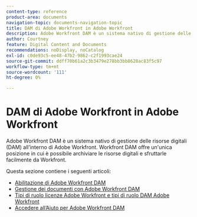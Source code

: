 ```yaml
---
content-type: reference
product-area: documents
navigation-topic: documents-navigation-topic
title: DAM di Adobe Workfront in Adobe Workfront
description: Adobe Workfront DAM è un sistema nativo di gestione delle risorse digitali (DAM) all’interno di Adobe Workfront. Workfront DAM offre un'unica posizione in cui è possibile archiviare le risorse digitali e sfruttarle facilmente da Workfront.
author: Courtney
feature: Digital Content and Documents
recommendations: noDisplay, noCatalog
exl-id: c0de93c5-ee48-47b2-9862-c2f1993cae24
source-git-commit: ddff70b61a2c3b3479e278bb3bb8628ac83f5c97
workflow-type: tm+mt
source-wordcount: '111'
ht-degree: 0%

---
```


# DAM di Adobe Workfront in Adobe Workfront

Adobe Workfront DAM è un sistema nativo di gestione delle risorse digitali (DAM) all’interno di Adobe Workfront. Workfront DAM offre un&#39;unica posizione in cui è possibile archiviare le risorse digitali e sfruttarle facilmente da Workfront.

Questa sezione contiene i seguenti articoli:

* [Abilitazione di Adobe Workfront DAM](../../documents/workfront-dam-within-workfront/enable-wf-dam.md)
* [Gestione dei documenti con Adobe Workfront DAM](../../documents/workfront-dam-within-workfront/manage-docs-with-wf-dam.md)
* [Tipi di ruolo licenze Adobe Workfront e tipi di ruolo DAM Adobe Workfront](../../documents/workfront-dam-within-workfront/difference-between-wf-dam-role-types.md)
* [Accedere all’Aiuto per Adobe Workfront DAM](../../documents/workfront-dam-within-workfront/access-help-workfront-dam.md)

